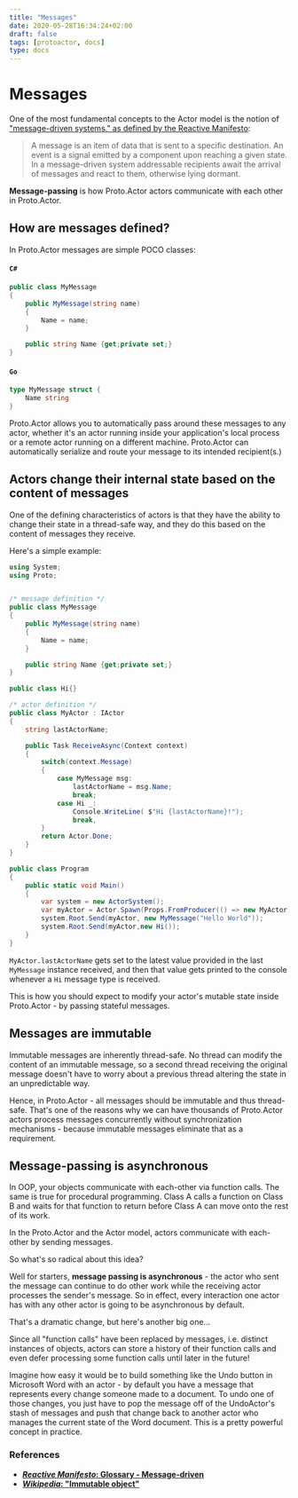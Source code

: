 ```yaml
---
title: "Messages"
date: 2020-05-28T16:34:24+02:00
draft: false
tags: [protoactor, docs]
type: docs
---
```


# Messages

One of the most fundamental concepts to the Actor model is the notion of ["message-driven systems," as defined by the Reactive Manifesto](http://www.reactivemanifesto.org/glossary#Message-Driven "Reactive Manifesto"):

> A message is an item of data that is sent to a specific destination. An event is a signal emitted by a component upon reaching a given state. In a message-driven system addressable recipients await the arrival of messages and react to them, otherwise lying dormant.

**Message-passing** is how Proto.Actor actors communicate with each other in Proto.Actor.

## How are messages defined?
In Proto.Actor messages are simple POCO classes:

#### `C#`

```csharp
public class MyMessage
{
    public MyMessage(string name)
    {
        Name = name;
    }

    public string Name {get;private set;}
}
```

#### `Go`

```go
type MyMessage struct {
    Name string
}
```

Proto.Actor allows you to automatically pass around these messages to any actor, whether it's an actor running inside your application's local process or a remote actor running on a different machine. Proto.Actor can automatically serialize and route your message to its intended recipient(s.)

## Actors change their internal state based on the content of messages

One of the defining characteristics of actors is that they have the ability to change their state in a thread-safe way, and they do this based on the content of messages they receive.

Here's a simple example:

```csharp
using System;
using Proto;


/* message definition */
public class MyMessage
{
    public MyMessage(string name)
    {
        Name = name;
    }

    public string Name {get;private set;}
}

public class Hi{}

/* actor definition */
public class MyActor : IActor
{
    string lastActorName;

    public Task ReceiveAsync(Context context)
    {
        switch(context.Message)
        {
            case MyMessage msg:
                lastActorName = msg.Name;
                break;
            case Hi _:
                Console.WriteLine( $"Hi {lastActorName}!");
                break,
        }
        return Actor.Done;
    }
}

public class Program
{
    public static void Main()
    {
        var system = new ActorSystem();
        var myActor = Actor.Spawn(Props.FromProducer(() => new MyActor));
        system.Root.Send(myActor, new MyMessage("Hello World"));
        system.Root.Send(myActor,new Hi());
    }
}
```

`MyActor.lastActorName` gets set to the latest value provided in the last `MyMessage` instance received, and then that value gets printed to the console whenever a `Hi` message type is received.

This is how you should expect to modify your actor's mutable state inside Proto.Actor - by passing stateful messages.

## Messages are immutable

Immutable messages are inherently thread-safe.  No thread can modify the content of an immutable message, so a second thread receiving the original message doesn't have to worry about a previous thread altering the state in an unpredictable way.

Hence, in Proto.Actor - all messages should be immutable and thus thread-safe. That's one of the reasons why we can have thousands of Proto.Actor actors process messages concurrently without synchronization mechanisms - because immutable messages eliminate that as a requirement.

## Message-passing is asynchronous

In OOP, your objects communicate with each-other via function calls. The same is true for procedural programming. Class A calls a function on Class B and waits for that function to return before Class A can move onto the rest of its work.

In the Proto.Actor and the Actor model, actors communicate with each-other by sending messages.

So what's so radical about this idea?

Well for starters, **message passing is asynchronous** - the actor who sent the message can continue to do other work while the receiving actor processes the sender's message.
So in effect, every interaction one actor has with any other actor is going to be asynchronous by default.

That's a dramatic change, but here's another big one...

Since all "function calls" have been replaced by messages, i.e. distinct instances of objects, actors can store a history of their function calls and even defer processing some function calls until later in the future!

Imagine how easy it would be to build something like the Undo button in Microsoft Word with an actor - by default you have a message that represents every change someone made to a document. To undo one of those changes, you just have to pop the message off of the UndoActor's stash of messages and push that change back to another actor who manages the current state of the Word document. This is a pretty powerful concept in practice.

### References

* **[*Reactive Manifesto*: Glossary - Message-driven](http://www.reactivemanifesto.org/glossary#Message-Driven)**
* **[*Wikipedia*: "Immutable object"](http://en.wikipedia.org/wiki/Immutable_object)**

